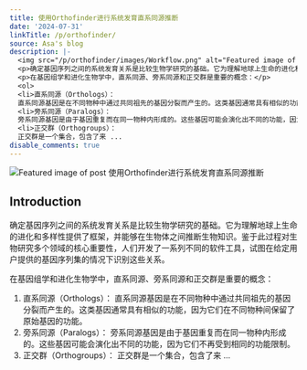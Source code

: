 ```yaml
---
title: 使用Orthofinder进行系统发育直系同源推断
date: '2024-07-31'
linkTitle: /p/orthofinder/
source: Asa's blog
description: |-
  <img src="/p/orthofinder/images/Workflow.png" alt="Featured image of post 使用Orthofinder进行系统发育直系同源推断" /><h2 id="introduction">Introduction</h2>
  <p>确定基因序列之间的系统发育关系是比较生物学研究的基础。它为理解地球上生命的进化和多样性提供了框架，并能够在生物体之间推断生物知识。鉴于此过程对生物研究多个领域的核心重要性，人们开发了一系列不同的软件工具，试图在给定用户提供的基因序列集的情况下识别这些关系。</p>
  <p>在基因组学和进化生物学中，直系同源、旁系同源和正交群是重要的概念：</p>
  <ol>
  <li>直系同源（Orthologs）：
  直系同源基因是在不同物种中通过共同祖先的基因分裂而产生的。这类基因通常具有相似的功能，因为它们在不同物种间保留了原始基因的功能。</li>
  <li>旁系同源（Paralogs）：
  旁系同源基因是由于基因重复而在同一物种内形成的。这些基因可能会演化出不同的功能，因为它们不再受到相同的功能限制。</li>
  <li>正交群（Orthogroups）：
  正交群是一个集合，包含了来 ...
disable_comments: true
---
```

<img src="/p/orthofinder/images/Workflow.png" alt="Featured image of post 使用Orthofinder进行系统发育直系同源推断" /><h2 id="introduction">Introduction</h2>
<p>确定基因序列之间的系统发育关系是比较生物学研究的基础。它为理解地球上生命的进化和多样性提供了框架，并能够在生物体之间推断生物知识。鉴于此过程对生物研究多个领域的核心重要性，人们开发了一系列不同的软件工具，试图在给定用户提供的基因序列集的情况下识别这些关系。</p>
<p>在基因组学和进化生物学中，直系同源、旁系同源和正交群是重要的概念：</p>
<ol>
<li>直系同源（Orthologs）：
直系同源基因是在不同物种中通过共同祖先的基因分裂而产生的。这类基因通常具有相似的功能，因为它们在不同物种间保留了原始基因的功能。</li>
<li>旁系同源（Paralogs）：
旁系同源基因是由于基因重复而在同一物种内形成的。这些基因可能会演化出不同的功能，因为它们不再受到相同的功能限制。</li>
<li>正交群（Orthogroups）：
正交群是一个集合，包含了来 ...
